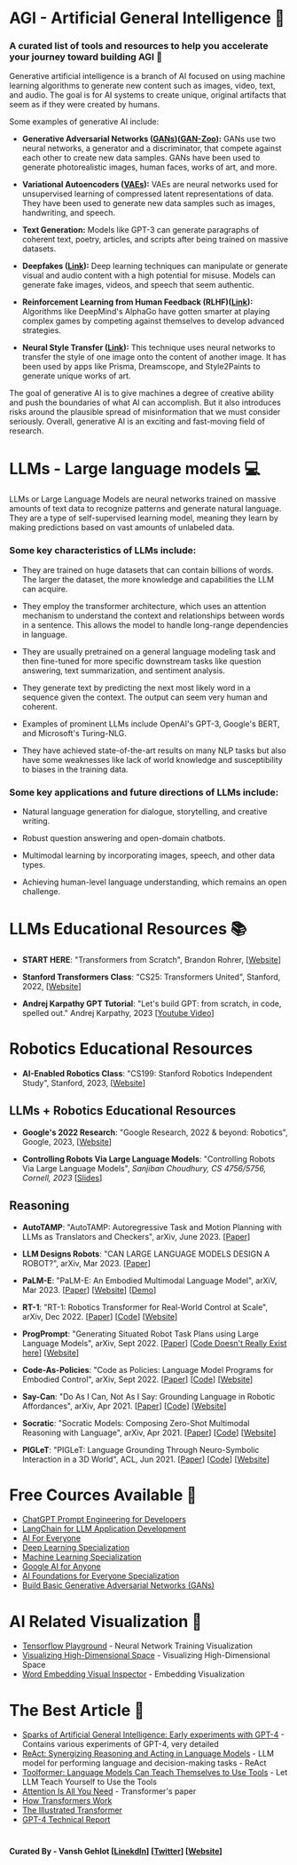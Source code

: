 # AGI - Artificial General Intelligence 🚀   

### A curated list of tools and resources to help you accelerate your journey toward building AGI 🤖 

Generative artificial intelligence is a branch of AI focused on using machine learning algorithms to generate new content such as images, video, text, and audio. The goal is for AI systems to create unique, original artifacts that seem as if they were created by humans.

Some examples of generative AI include:

* **Generative Adversarial Networks ([GANs](https://developers.google.com/machine-learning/gan))([GAN-Zoo](https://github.com/hindupuravinash/the-gan-zoo)):**    GANs use two neural networks, a generator and a discriminator, that compete against each other to create new data samples. GANs have been used to generate photorealistic images, human faces, works of art, and more.



* **Variational Autoencoders ([VAEs](https://towardsdatascience.com/understanding-variational-autoencoders-vaes-f70510919f73)):** VAEs are neural networks used for unsupervised learning of compressed latent representations of data. They have been used to generate new data samples such as images, handwriting, and speech.

* **Text Generation:** Models like GPT-3 can generate paragraphs of coherent text, poetry, articles, and scripts after being trained on massive datasets.

* **Deepfakes ([Link](https://medium.com/swlh/deepfake-everything-you-need-to-know-about-it-3aa8a0ab6c05)):** Deep learning techniques can manipulate or generate visual and audio content with a high potential for misuse. Models can generate fake images, videos, and speech that seem authentic.

* **Reinforcement Learning from Human Feedback (RLHF)([Link](https://huggingface.co/blog/rlhf)):** Algorithms like DeepMind's AlphaGo have gotten smarter at playing complex games by competing against themselves to develop advanced strategies.

* **Neural Style Transfer ([Link](https://www.tensorflow.org/tutorials/generative/style_transfer#:~:text=Neural%20style%20transfer%20is%20an,of%20the%20style%20reference%20image.)):** This technique uses neural networks to transfer the style of one image onto the content of another image. It has been used by apps like Prisma, Dreamscope, and Style2Paints to generate unique works of art.

The goal of generative AI is to give machines a degree of creative ability and push the boundaries of what AI can accomplish. But it also introduces risks around the plausible spread of misinformation that we must consider seriously. Overall, generative AI is an exciting and fast-moving field of research.

# **LLMs - Large language models** 💻 

LLMs or Large Language Models are neural networks trained on massive amounts of text data to recognize patterns and generate natural language. They are a type of self-supervised learning model, meaning they learn by making predictions based on vast amounts of unlabeled data.

### **Some key characteristics of LLMs include:**

* They are trained on huge datasets that can contain billions of words. The larger the dataset, the more knowledge and capabilities the LLM can acquire.

* They employ the transformer architecture, which uses an attention mechanism to understand the context and relationships between words in a sentence. This allows the model to handle long-range dependencies in language.

* They are usually pretrained on a general language modeling task and then fine-tuned for more specific downstream tasks like question answering, text summarization, and sentiment analysis.

* They generate text by predicting the next most likely word in a sequence given the context. The output can seem very human and coherent.

* Examples of prominent LLMs include OpenAI's GPT-3, Google's BERT, and Microsoft's Turing-NLG.

* They have achieved state-of-the-art results on many NLP tasks but also have some weaknesses like lack of world knowledge and susceptibility to biases in the training data.

### Some key applications and future directions of LLMs include: 

* Natural language generation for dialogue, storytelling, and creative writing.

* Robust question answering and open-domain chatbots.

* Multimodal learning by incorporating images, speech, and other data types.

* Achieving human-level language understanding, which remains an open challenge.

# LLMs Educational Resources <a name="llms"></a> 📚 
* **START HERE**: "Transformers from Scratch", Brandon Rohrer, [[Website](https://e2eml.school/transformers.html)]

* **Stanford Transformers Class**: "CS25: Transformers United", Stanford, 2022, [[Website](https://web.stanford.edu/class/cs25/)]

* **Andrej Karpathy GPT Tutorial**: "Let's build GPT: from scratch, in code, spelled out." Andrej Karpathy, 2023 [[Youtube Video](https://www.youtube.com/watch?v=kCc8FmEb1nY)]

# Robotics Educational Resources <a name="robotics"></a> 
* **AI-Enabled Robotics Class**: "CS199: Stanford Robotics Independent Study", Stanford, 2023, [[Website](https://pupper-independent-study.readthedocs.io/en/latest/index.html)] 

## LLMs + Robotics Educational Resources <a name="llms-and-robotics"></a> 
* **Google's 2022 Research**: "Google Research, 2022 & beyond: Robotics", Google, 2023, [[Website](https://ai.googleblog.com/2023/02/google-research-2022-beyond-robotics.html)]

* **Controlling Robots Via Large Language Models**: "Controlling Robots Via Large Language Models", *Sanjiban Choudhury, CS 4756/5756, Cornell, 2023* [[Slides](https://www.cs.cornell.edu/courses/cs4756/2023sp/assets/slides_notes/lec26_slides.pdf)]

## Reasoning <a name="research-reasoning"></a>  
* **AutoTAMP**: "AutoTAMP: Autoregressive Task and Motion Planning with LLMs as Translators and Checkers", arXiv, June 2023. [[Paper](https://arxiv.org/pdf/2306.06531.pdf)]

* **LLM Designs Robots**: "CAN LARGE LANGUAGE MODELS DESIGN A ROBOT?", arXiv, Mar 2023. [[Paper](https://arxiv.org/pdf/2303.15324.pdf)]

* **PaLM-E**: "PaLM-E: An Embodied Multimodal Language Model", arXiV, Mar 2023. [[Paper](https://arxiv.org/abs/2303.03378)] [[Website](https://palm-e.github.io)] [[Demo](https://palm-e.github.io/#demo)]

* **RT-1**: "RT-1: Robotics Transformer for Real-World Control at Scale", arXiv, Dec 2022. [[Paper](https://arxiv.org/abs/2212.06817)] [[Code](https://github.com/google-research/robotics_transformer)] [[Website](https://robotics-transformer.github.io)]

* **ProgPrompt**: "Generating Situated Robot Task Plans using Large Language Models", arXiv, Sept 2022.  [[Paper](https://arxiv.org/abs/2209.11302)] [[Code Doesn't Really Exist here](https://github.com/progprompt/progprompt)] [[Website](https://progprompt.github.io)]

* **Code-As-Policies**: "Code as Policies: Language Model Programs for Embodied Control", arXiv, Sept 2022.  [[Paper](https://arxiv.org/abs/2209.07753)] [[Code](https://github.com/google-research/google-research/tree/master/code_as_policies)] [[Website](https://code-as-policies.github.io)]

* **Say-Can**: "Do As I Can, Not As I Say: Grounding Language in Robotic Affordances", arXiv, Apr 2021. [[Paper](https://arxiv.org/abs/2204.01691)] [[Code](https://say-can.github.io/#open-source)] [[Website](https://say-can.github.io)]

* **Socratic**: "Socratic Models: Composing Zero-Shot Multimodal Reasoning with Language", arXiv, Apr 2021. [[Paper](https://arxiv.org/abs/2204.00598)] [[Code](https://socraticmodels.github.io/#code)] [[Website](https://socraticmodels.github.io)]

* **PIGLeT**: "PIGLeT: Language Grounding Through Neuro-Symbolic Interaction in a 3D World", ACL, Jun 2021. [[Paper](https://arxiv.org/abs/2201.07207)] [[Code](https://github.com/rowanz/piglet)] [[Website](https://rowanzellers.com/piglet/)]

# Free Cources Available 🧠 

* [ChatGPT Prompt Engineering for Developers](https://www.deeplearning.ai/short-courses/chatgpt-prompt-engineering-for-developers/)
* [LangChain for LLM Application Development](https://www.deeplearning.ai/short-courses/langchain-for-llm-application-development/)
* [AI For Everyone](https://www.deeplearning.ai/courses/ai-for-everyone/)
* [Deep Learning Specialization](https://www.deeplearning.ai/courses/deep-learning-specialization/)
* [Machine Learning Specialization](https://www.deeplearning.ai/courses/machine-learning-specialization/)
* [Google AI for Anyone](https://www.edx.org/course/google-ai-for-anyone?index=product&queryID=20f255a72e55f01f6dbb7ba10089489d&position=3)
* [AI Foundations for Everyone Specialization](https://www.coursera.org/specializations/ai-foundations-for-everyone)
* [Build Basic Generative Adversarial Networks (GANs)](https://www.coursera.org/learn/build-basic-generative-adversarial-networks-gans?campaignid=20592826467&adgroupid=153945745853&device=c&keyword=&matchtype=&network=g&devicemodel=&adposition=&creativeid=675461057955&hide_mobile_promo)

# AI Related Visualization 👀 

* [Tensorflow Playground](https://playground.tensorflow.org/) - Neural Network Training Visualization
* [Visualizing High-Dimensional Space](https://experiments.withgoogle.com/visualizing-high-dimensional-space) - Visualizing High-Dimensional Space
* [Word Embedding Visual Inspector](https://ronxin.github.io/wevi/) - Embedding Visualization

# The Best Article 📝 

* [Sparks of Artificial General Intelligence: Early experiments with GPT-4](https://arxiv.org/abs/2303.12712) - Contains various experiments of GPT-4, very detailed
* [ReAct: Synergizing Reasoning and Acting in Language Models](https://arxiv.org/abs/2210.03629) - LLM model for performing language and decision-making tasks - ReAct
* [Toolformer: Language Models Can Teach Themselves to Use Tools](https://arxiv.org/abs/2302.04761) - Let LLM Teach Yourself to Use the Tools
* [Attention Is All You Need](https://arxiv.org/abs/1706.03762) - Transformer's paper
* [How Transformers Work](https://towardsdatascience.com/transformers-141e32e69591) 
* [The Illustrated Transformer](http://jalammar.github.io/illustrated-transformer/)
* [GPT-4 Technical Report](https://arxiv.org/abs/2303.08774)

#

#### Curated By - Vansh Gehlot [[LinekdIn](https://www.linkedin.com/in/vanshgehlot/)] [[Twitter](https://twitter.com/VanshGehlotJDH)] [[Website](https://vanshgehlot.us)]
